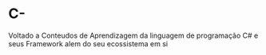 # C-
Voltado a Conteudos de Aprendizagem da linguagem de programação C# e seus Framework alem do seu ecossistema em si 
